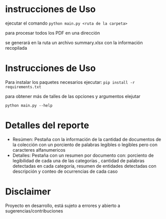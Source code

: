 # instrucciones de Uso

ejecutar el comando `python main.py <ruta de la carpeta>`

para procesar todos los PDF en una dirección

se generará en la ruta un archivo summary.xlsx con la información recopilada

# Instrucciones de Uso

Para instalar los paquetes necesarios ejecutar:
`pip install -r requirements.txt`

para obtener más de talles de las opciones y argumentos elejutar

`python main.py --help`

# Detalles del reporte
- Resúmen: Pestaña con la información de la cantidad de documentos de la colección con un porciento de palabras legibles o legibles pero con caracteres alfanumericos 
- Detalles: Pestaña con un resumen por documento con: porciento de legibilidad de cada una de las categorías , cantidad de palabras detectadas en cada categoría, resumen de entidades detectadas con descripción y conteo de ocurrencias de cada caso


# Disclaimer

Proyecto en desarrollo, está sujeto a errores y abierto a sugerencias/contribuciones